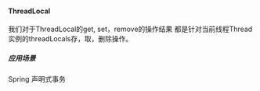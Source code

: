 #### ThreadLocal
我们对于ThreadLocal的get, set，remove的操作结果
都是针对当前线程Thread实例的threadLocals存，取，删除操作。
##### 应用场景
Spring 声明式事务

